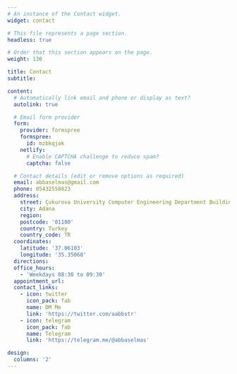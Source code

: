 ```yaml
---
# An instance of the Contact widget.
widget: contact

# This file represents a page section.
headless: true

# Order that this section appears on the page.
weight: 130

title: Contact
subtitle:

content:
  # Automatically link email and phone or display as text?
  autolink: true

  # Email form provider
  form:
    provider: formspree
    formspree:
      id: mzbkqjak
    netlify:
      # Enable CAPTCHA challenge to reduce spam?
      captcha: false

  # Contact details (edit or remove options as required)
  email: abbaselmas@gmail.com
  phone: 05432558823
  address:
    street: Çukurova University Computer Engineering Department Building Room 111
    city: Adana
    region: 
    postcode: '01180'
    country: Turkey
    country_code: TR
  coordinates:
    latitude: '37.06103'
    longitude: '35.35068'
  directions:
  office_hours:
    - 'Weekdays 08:30 to 09:30'
  appointment_url:
  contact_links:
    - icon: twitter
      icon_pack: fab
      name: DM Me
      link: 'https://twitter.com/aabbstr'
    - icon: telegram
      icon_pack: fab
      name: Telegram
      link: 'https://telegram.me/@abbaselmas'

design:
  columns: '2'
---
```

